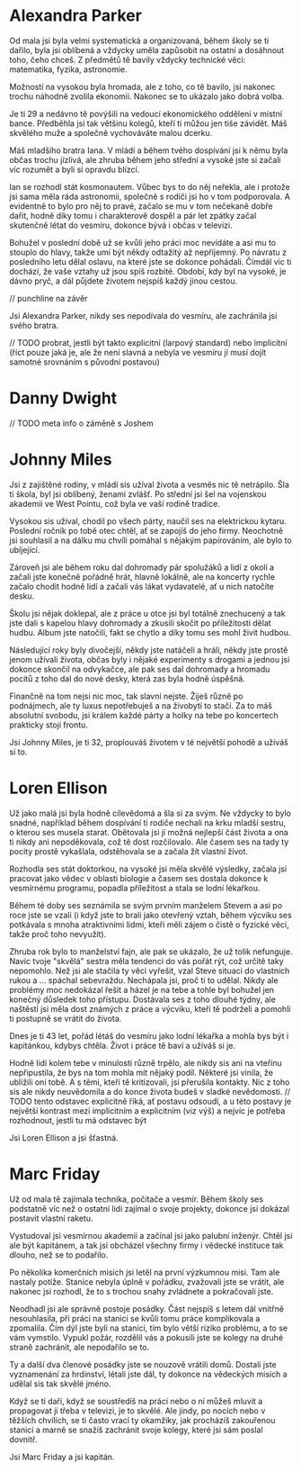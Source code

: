 # Alexandra Parker

Od mala jsi byla velmi systematická a organizovaná, během školy se ti dařilo, byla jsi oblíbená a vždycky uměla zapůsobit na ostatní a dosáhnout toho, čeho chceš. Z předmětů tě bavily vždycky technické věci: matematika, fyzika, astronomie.

Možností na vysokou byla hromada, ale z toho, co tě bavilo, jsi nakonec trochu náhodně zvolila ekonomii. Nakonec se to ukázalo jako dobrá volba.

Je ti 29 a nedávno tě povýšili na vedoucí ekonomického oddělení v místní bance. Předběhla jsi tak většinu kolegů, kteří ti můžou jen tiše závidět. Máš skvělého muže a společně vychováváte malou dcerku.

Máš mladšího bratra Iana. V mládí a během tvého dospívání jsi k němu byla občas trochu jízlivá, ale zhruba během jeho střední a vysoké jste si začali víc rozumět a byli si opravdu blízcí.

Ian se rozhodl stát kosmonautem. Vůbec bys to do něj neřekla, ale i protože jsi sama měla ráda astronomii, společně s rodiči jsi ho v tom podporovala. A evidentně to bylo pro něj to pravé, začalo se mu v tom nečekaně dobře dařit, hodně díky tomu i charakterově dospěl a pár let zpátky začal skutenčně létat do vesmíru, dokonce bývá i občas v televizi.

Bohužel v poslední době už se kvůli jeho práci moc nevídáte a asi mu to stouplo do hlavy, takže umí být někdy odtažitý až nepříjemný. Po návratu z posledního letu dělal oslavu, na které jste se dokonce pohádali. Čímdál víc ti dochází, že vaše vztahy už jsou spíš rozbité. Období, kdy byl na vysoké, je dávno pryč, a dál půjdete životem nejspíš každý jinou cestou.

// punchline na závěr

Jsi Alexandra Parker, nikdy ses nepodívala do vesmíru, ale zachránila jsi svého bratra.

// TODO probrat, jestli být takto explicitní (larpový standard) nebo implicitní (říct pouze jaká je, ale že není slavná a nebyla ve vesmíru jí musí dojít samotné srovnáním s původní postavou)

# Danny Dwight

// TODO meta info o záměně s Joshem

# Johnny Miles

Jsi z zajištěné rodiny, v mládí sis užíval života a vesměs nic tě netrápilo. Šla ti škola, byl jsi oblíbený, ženami zvlášť. Po střední jsi šel na vojenskou akademii ve West Pointu, což byla ve vaší rodině tradice.

Vysokou sis užíval, chodil po všech párty, naučil ses na elektrickou kytaru. Poslední ročník po tobě otec chtěl, ať se zapojíš do jeho firmy. Neochotně jsi souhlasil a na dálku mu chvíli pomáhal s nějakým papírováním, ale bylo to ubíjející.

Zároveň jsi ale během roku dal dohromady pár spolužáků a lidí z okolí a začali jste konečně pořádně hrát, hlavně lokálně, ale na koncerty rychle začalo chodit hodně lidí a začali vás lákat vydavatelé, ať u nich natočíte desku.

Školu jsi nějak doklepal, ale z práce u otce jsi byl totálně znechucený a tak jste dali s kapelou hlavy dohromady a zkusili skočit po příležitosti dělat hudbu. Album jste natočili, fakt se chytlo a díky tomu ses mohl živit hudbou.

Následující roky byly divočejší, někdy jste natáčeli a hráli, někdy jste prostě jenom užívali života, občas byly i nějaké experimenty s drogami a jednou jsi dokonce skončil na odvykačce, ale pak ses dal dohromady a hromadu pocitů z toho dal do nové desky, která zas byla hodně úspěšná.

Finančně na tom nejsi nic moc, tak slavní nejste. Žiješ různě po podnájmech, ale ty luxus nepotřebuješ a na živobytí to stačí. Za to máš absolutní svobodu, jsi králem každé párty a holky na tebe po koncertech prakticky stojí frontu.

Jsi Johnny Miles, je ti 32, proplouváš životem v té největší pohodě a užíváš si to.

# Loren Ellison

Už jako malá jsi byla hodně cílevědomá a šla si za svým. Ne vždycky to bylo snadné, například během dospívání ti rodiče nechali na krku mladší sestru, o kterou ses musela starat. Obětovala jsi jí možná nejlepší část života a ona ti nikdy ani nepoděkovala, což tě dost rozčilovalo. Ale časem ses na tady ty pocity prostě vykašlala, odstěhovala se a začala žít vlastní život.

Rozhodla ses stát doktorkou, na vysoké jsi měla skvělé výsledky, začala jsi pracovat jako vědec v oblasti biologie a časem ses dostala dokonce k vesmírnému programu, popadla příležitost a stala se lodní lékařkou.

Během té doby ses seznámila se svým prvním manželem Stevem a asi po roce jste se vzali (i když jste to brali jako otevřený vztah, během výcviku ses potkávala s mnoha atraktivními lidmi, kteří měli zájem o čistě o fyzické věci, takže proč toho nevyužít).

Zhruba rok bylo to manželství fajn, ale pak se ukázalo, že už tolik nefunguje. Navíc tvoje "skvělá" sestra měla tendenci do vás pořát rýt, což určitě taky nepomohlo. Než jsi ale stačila ty věci vyřešit, vzal Steve situaci do vlastních rukou a ... spáchal sebevraždu. Nechápala jsi, proč ti to udělal. Nikdy ale problémy moc nedokázal řešit a házel je na tebe a tohle byl bohužel jen konečný důsledek toho přístupu. Dostávala ses z toho dlouhé týdny, ale naštěstí jsi měla dost známých z práce a výcviku, kteří tě podrželi a pomohli ti postupně se vrátit do života.

Dnes je ti 43 let, pořád létáš do vesmíru jako lodní lékařka a mohla bys být i kapitánkou, kdybys chtěla. Život i práce tě baví a užíváš si je.

Hodně lidí kolem tebe v minulosti různě trpělo, ale nikdy sis ani na vteřinu nepřipustila, že bys na tom mohla mít nějaký podíl. Některé jsi vinila, že ublížili oni tobě. A s těmi, kteří tě kritizovali, jsi přerušila kontakty. Nic z toho sis ale nikdy neuvědomila a do konce života budeš v sladké nevědomosti. // TODO tento odstavec explicitně říká, ať postavu odsoudí, a u této postavy je největší kontrast mezi implicitním a explicitním (viz výš) a nejvíc je potřeba rozhodnout, jestli tu má odstavec být

Jsi Loren Ellison a jsi šťastná.

# Marc Friday

Už od mala tě zajímala technika, počítače a vesmír. Během školy ses podstatně víc než o ostatní lidi zajímal o svoje projekty, dokonce jsi dokázal postavit vlastní raketu.

Vystudoval jsi vesmírnou akademii a začínal jsi jako palubní inženýr. Chtěl jsi ale být kapitánem, a tak jsi obcházel všechny firmy i vědecké instituce tak dlouho, než se to podařilo.

Po několika komerčních misích jsi letěl na první výzkumnou misi. Tam ale nastaly potíže. Stanice nebyla úplně v pořádku, zvažovali jste se vrátit, ale nakonec jsi rozhodl, že to s trochou snahy zvládnete a pokračovali jste.

Neodhadl jsi ale správně postoje posádky. Část nejspíš s letem dál vnitřně nesouhlasila, při práci na stanici se kvůli tomu práce komplikovala a zpomalila. Čím dýl jste byli na stanici, tím bylo větší riziko problému, a to se vám vymstilo. Vypukl požár, rozdělil vás a pokusili jste se kolegy na druhé straně zachránit, ale nepodařilo se to.

Ty a další dva členové posádky jste se nouzově vrátili domů. Dostali jste vyznamenání za hrdinství, létali jste dál, ty dokonce na vědeckých misích a udělal sis tak skvělé jméno.

Když se ti daří, když se soustředíš na práci nebo o ní můžeš mluvit a propagovat ji třeba v televizi, je to skvělé. Ale jindy, po nocích nebo v těžších chvílích, se ti často vrací ty okamžiky, jak procházíš zakouřenou stanicí a marně se snažíš zachránit svoje kolegy, které jsi sám poslal dovnitř.

Jsi Marc Friday a jsi kapitán.
